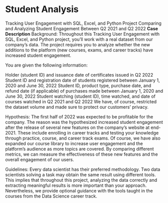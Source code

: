 # Student Analysis
Tracking User Engagement with SQL, Excel, and Python Project Comparing and Analyzing Student Engagement Between Q2 2021 and Q2 2022
**Case Description**
Background: Throughout this Tracking User Engagement with SQL, Excel, and Python project, you’ll work with a real dataset from our company’s data. The project requires you to analyze whether the new additions to the platform (new courses, exams, and career tracks) have increased student engagement.

You are given the following information:

Holder (student ID) and issuance date of certificates issued in Q2 2022
Student ID and registration date of students registered between January 1, 2020 and June 30, 2022
Student ID, product type, purchase date, and refund date (if applicable) of purchases made between January 1, 2020 and June 30, 2022
Student watching (student ID), time watched, and date of courses watched in Q2 2021 and Q2 2022
We have, of course, restrictеd the dataset volume and made sure to protect our customers’ privacy.

Hypothesis: The first half of 2022 was expected to be profitable for the company. The reason was the hypothesized increased student engagement after the release of several new features on the company’s website at end-2021. These include enrolling in career tracks and testing your knowledge through practice, course, and career track exams. Of course, we have also expanded our course library to increase user engagement and the platform’s audience as more topics are covered. By comparing different metrics, we can measure the effectiveness of these new features and the overall engagement of our users.

Guidelines: Every data scientist has their preferred methodology. Two data scientists solving a task may obtain the same result using different tools. This implies that throughout this project, analyzing the data correctly and extracting meaningful results is more important than your approach.
Nevertheless, we provide optional guidance with the tools taught in the courses from the Data Science career track.

